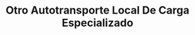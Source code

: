---
title: "Otro Autotransporte Local De Carga Especializado"
url: /santa-cruz-amilpas/otro-autotransporte-local-de-carga-especializado/
shop: alquiler
---